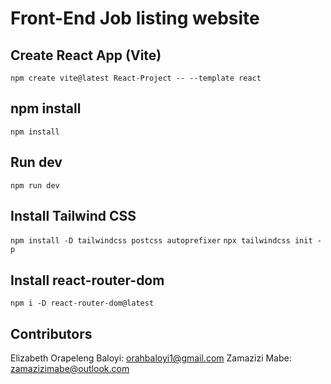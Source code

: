 # Front-End Job listing website

## Create React App (Vite)

`npm create vite@latest React-Project -- --template react`

## npm install

`npm install`

## Run dev

`npm run dev`

## Install Tailwind CSS

`npm install -D tailwindcss postcss autoprefixer`
`npx tailwindcss init -p`

## Install react-router-dom

`npm i -D react-router-dom@latest`

## Contributors

Elizabeth Orapeleng Baloyi: orahbaloyi1@gmail.com
Zamazizi Mabe: zamazizimabe@outlook.com
